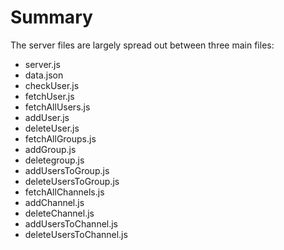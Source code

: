 # Summary
The server files are largely spread out between three main files:
* server.js
* data.json
* checkUser.js
* fetchUser.js
* fetchAllUsers.js
* addUser.js
* deleteUser.js
* fetchAllGroups.js
* addGroup.js
* deletegroup.js
* addUsersToGroup.js
* deleteUsersToGroup.js
* fetchAllChannels.js
* addChannel.js
* deleteChannel.js
* addUsersToChannel.js
* deleteUsersToChannel.js